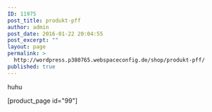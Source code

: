 ```yaml
---
ID: 11975
post_title: produkt-pff
author: admin
post_date: 2016-01-22 20:04:55
post_excerpt: ""
layout: page
permalink: >
  http://wordpress.p380765.webspaceconfig.de/shop/produkt-pff/
published: true
---
```

huhu

[product_page id="99"]